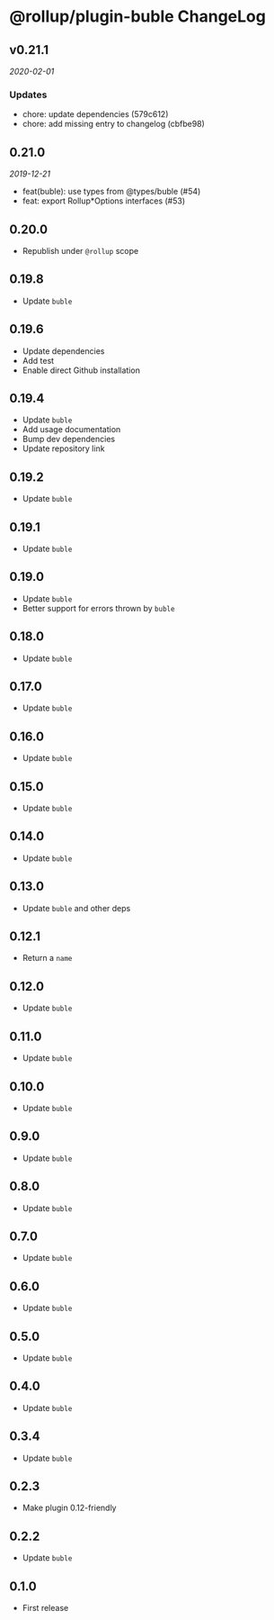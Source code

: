 # @rollup/plugin-buble ChangeLog

## v0.21.1

_2020-02-01_

### Updates

- chore: update dependencies (579c612)
- chore: add missing entry to changelog (cbfbe98)

## 0.21.0

_2019-12-21_

- feat(buble): use types from @types/buble (#54)
- feat: export Rollup\*Options interfaces (#53)

## 0.20.0

- Republish under `@rollup` scope

## 0.19.8

- Update `buble`

## 0.19.6

- Update dependencies
- Add test
- Enable direct Github installation

## 0.19.4

- Update `buble`
- Add usage documentation
- Bump dev dependencies
- Update repository link

## 0.19.2

- Update `buble`

## 0.19.1

- Update `buble`

## 0.19.0

- Update `buble`
- Better support for errors thrown by `buble`

## 0.18.0

- Update `buble`

## 0.17.0

- Update `buble`

## 0.16.0

- Update `buble`

## 0.15.0

- Update `buble`

## 0.14.0

- Update `buble`

## 0.13.0

- Update `buble` and other deps

## 0.12.1

- Return a `name`

## 0.12.0

- Update `buble`

## 0.11.0

- Update `buble`

## 0.10.0

- Update `buble`

## 0.9.0

- Update `buble`

## 0.8.0

- Update `buble`

## 0.7.0

- Update `buble`

## 0.6.0

- Update `buble`

## 0.5.0

- Update `buble`

## 0.4.0

- Update `buble`

## 0.3.4

- Update `buble`

## 0.2.3

- Make plugin 0.12-friendly

## 0.2.2

- Update `buble`

## 0.1.0

- First release
